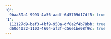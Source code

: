 ```yaml
---
'0':
  9baa89a1-9993-4a56-aadf-645709d17df5: true
'1':
  112127d9-bef3-4bf9-958a-df8a2f4b78bb: true
  d60d4022-1103-4604-af3f-c56e1be08f9c: true
---
```

